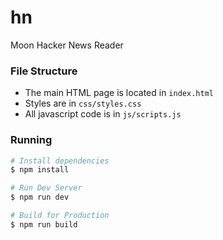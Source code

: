 # hn

Moon Hacker News Reader

### File Structure

- The main HTML page is located in `index.html`
- Styles are in `css/styles.css`
- All javascript code is in `js/scripts.js`

### Running

```sh
# Install dependencies
$ npm install

# Run Dev Server
$ npm run dev

# Build for Production
$ npm run build
```
